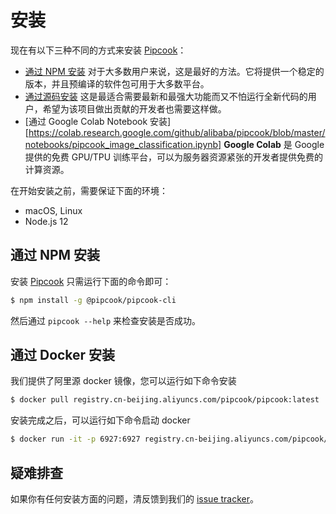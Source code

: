 # 安装

现在有以下三种不同的方式来安装 [Pipcook][]：

- [通过 NPM 安装][] 对于大多数用户来说，这是最好的方法。它将提供一个稳定的版本，并且预编译的软件包可用于大多数平台。
- [通过源码安装][] 这是最适合需要最新和最强大功能而又不怕运行全新代码的用户，希望为该项目做出贡献的开发者也需要这样做。
- [通过 Google Colab Notebook 安装][https://colab.research.google.com/github/alibaba/pipcook/blob/master/notebooks/pipcook_image_classification.ipynb] **Google Colab** 是 Google 提供的免费 GPU/TPU 训练平台，可以为服务器资源紧张的开发者提供免费的计算资源。

在开始安装之前，需要保证下面的环境：

- macOS, Linux
- Node.js 12

## 通过 NPM 安装

安装 [Pipcook][] 只需运行下面的命令即可：

```sh
$ npm install -g @pipcook/pipcook-cli
```

然后通过 `pipcook --help` 来检查安装是否成功。

## 通过 Docker 安装

我们提供了阿里源 docker 镜像，您可以运行如下命令安装

```sh
$ docker pull registry.cn-beijing.aliyuncs.com/pipcook/pipcook:latest
```

安装完成之后，可以运行如下命令启动 docker

```sh
$ docker run -it -p 6927:6927 registry.cn-beijing.aliyuncs.com/pipcook/pipcook:latest /bin/bash
```

## 疑难排查

如果你有任何安装方面的问题，清反馈到我们的 [issue tracker](https://github.com/alibaba/pipcook/issues/new)。

[通过 NPM 安装]: #通过-NPM-安装
[通过源码安装]: contributing/guide-to-contributor#download-source
[Pipcook]: https://github.com/alibaba/pipcook
